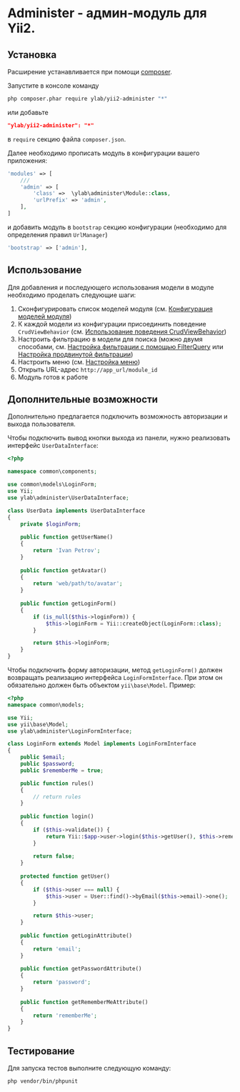 # Administer - админ-модуль для Yii2.

## Установка

Расширение устанавливается при помощи [composer](http://getcomposer.org/download).

Запустите в консоле команду
```bash
php composer.phar require ylab/yii2-administer "*"
```
или добавьте
```json
"ylab/yii2-administer": "*"
```
в `require` секцию файла `composer.json`.

Далее необходимо прописать модуль в конфигурации вашего приложения:
```php
'modules' => [
    ///
    'admin' => [
        'class' =>  \ylab\administer\Module::class,
        'urlPrefix' => 'admin',
    ],
]
```
и добавить модуль в `bootstrap` секцию конфигурации (необходимо для определения правил `UrlManager`)
```php
'bootstrap' => ['admin'],
```

## Использование

Для добавления и последующего использования модели в модуле необходимо проделать следующие шаги:

1) Сконфигурировать список моделей модуля (см. [Конфигурация моделей модуля](docs/ru/01-module-models-configuration.md))
2) К каждой модели из конфигурации присоединить поведение `CrudViewBehavior` (см.
[Использование поведения CrudViewBehavior](docs/ru/02-crudviewbehavior-configuration.md))
3) Настроить фильтрацию в модели для поиска (можно двумя способами,
см. [Настройка фильтрации с помощью FilterQuery](docs/ru/03-filterquery.md)
или [Настройка продвинутой фильтрации](docs/ru/05-advanced-filter.md))
4) Настроить меню (см. [Настройка меню](docs/ru/04-menu-configuration.md))
5) Открыть URL-адрес `http://app_url/module_id`
6) Модуль готов к работе

## Дополнительные возможности
Дополнительно предлагается подключить возможность авторизации и выхода пользователя.

Чтобы подключить вывод кнопки выхода из панели, нужно реализовать интерфейс `UserDataInterface`:
```php
<?php

namespace common\components;

use common\models\LoginForm;
use Yii;
use ylab\administer\UserDataInterface;

class UserData implements UserDataInterface
{
    private $loginForm;
    
    public function getUserName()
    {
        return 'Ivan Petrov';
    }
    
    public function getAvatar()
    {
        return 'web/path/to/avatar';
    }
    
    public function getLoginForm()
    {
        if (is_null($this->loginForm)) {
            $this->loginForm = Yii::createObject(LoginForm::class);
        }

        return $this->loginForm;
    }
}

```
Чтобы подключить форму авторизации, метод `getLoginForm()` должен
возвращать реализацию интерфейса `LoginFormInterface`. При этом он обязательно должен быть
объектом `yii\base\Model`. Пример:
```php
<?php
namespace common\models;

use Yii;
use yii\base\Model;
use ylab\administer\LoginFormInterface;

class LoginForm extends Model implements LoginFormInterface
{
    public $email;
    public $password;
    public $rememberMe = true;

    public function rules()
    {
        // return rules
    }
    
    public function login()
    {
        if ($this->validate()) {
            return Yii::$app->user->login($this->getUser(), $this->rememberMe ? 3600 * 24 * 30 : 0);
        }
        
        return false;
    }
    
    protected function getUser()
    {
        if ($this->user === null) {
            $this->user = User::find()->byEmail($this->email)->one();
        }

        return $this->user;
    }
    
    public function getLoginAttribute()
    {
        return 'email';
    }
    
    public function getPasswordAttribute()
    {
        return 'password';
    }
    
    public function getRememberMeAttribute()
    {
        return 'rememberMe';
    }
}

```

## Тестирование

Для запуска тестов выполните следующую команду:
```bash
php vendor/bin/phpunit
```
